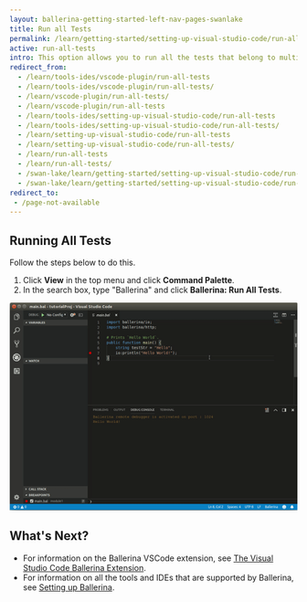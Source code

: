 ```yaml
---
layout: ballerina-getting-started-left-nav-pages-swanlake
title: Run all Tests
permalink: /learn/getting-started/setting-up-visual-studio-code/run-all-tests/
active: run-all-tests
intro: This option allows you to run all the tests that belong to multiple modules of your project. 
redirect_from:
  - /learn/tools-ides/vscode-plugin/run-all-tests
  - /learn/tools-ides/vscode-plugin/run-all-tests/
  - /learn/vscode-plugin/run-all-tests/
  - /learn/vscode-plugin/run-all-tests
  - /learn/tools-ides/setting-up-visual-studio-code/run-all-tests
  - /learn/tools-ides/setting-up-visual-studio-code/run-all-tests/
  - /learn/setting-up-visual-studio-code/run-all-tests
  - /learn/setting-up-visual-studio-code/run-all-tests/
  - /learn/run-all-tests
  - /learn/run-all-tests/
  - /swan-lake/learn/getting-started/setting-up-visual-studio-code/run-all-tests/
  - /swan-lake/learn/getting-started/setting-up-visual-studio-code/run-all-tests
redirect_to:
 - /page-not-available
---
```


## Running All Tests 

Follow the steps below to do this.

1. Click **View** in the top menu and click **Command Palette**.
2. In the search box, type "Ballerina" and click **Ballerina: Run All Tests**.

![Run all tests](/learn/images/run-all-tests.gif)

## What's Next?

- For information on the Ballerina VSCode extension, see [The Visual Studio Code Ballerina Extension](/learn/vscode-plugin/).
- For information on all the tools and IDEs that are supported by Ballerina, see [Setting up Ballerina](/learn/installing-ballerina/).
